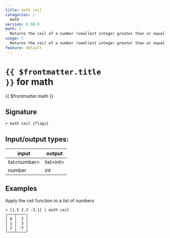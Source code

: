 ```yaml
---
title: math ceil
categories: |
  math
version: 0.90.0
math: |
  Returns the ceil of a number (smallest integer greater than or equal to that number).
usage: |
  Returns the ceil of a number (smallest integer greater than or equal to that number).
feature: default
---
```


<!-- This file is automatically generated. Please edit the command in https://github.com/nushell/nushell instead. -->

# <code>{{ $frontmatter.title }}</code> for math

<div class='command-title'>{{ $frontmatter.math }}</div>

## Signature

`> math ceil {flags} `

## Input/output types:

| input          | output      |
| -------------- | ----------- |
| list\<number\> | list\<int\> |
| number         | int         |

## Examples

Apply the ceil function to a list of numbers

```nu
> [1.5 2.3 -3.1] | math ceil
╭───┬────╮
│ 0 │  2 │
│ 1 │  3 │
│ 2 │ -3 │
╰───┴────╯

```
